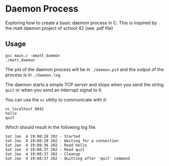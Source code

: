 # Daemon Process

Exploring how to create a basic daemon process in C.
This is inspired by the matt daemon project of school 42 (see .pdf file)

## Usage

```
gcc main.c -omatt_daemon
./matt_daemon
```

The pid of the daemon process will be in `./daemon.pid` and the output of the
process is in `./daemon.log`.

The daemon starts a simple TCP server and stops when you send the string `quit`
or when you send an interrupt signal to it.

You can use the `nc` utility to communicate with it:

```
nc localhost 8042
hello
quit
```

Which should result in the following log file:

```
Sat Jan  4 19:08:28 202 - Started
Sat Jan  4 19:08:28 202 - Waiting for a connection
Sat Jan  4 19:08:36 202 - Read hello
Sat Jan  4 19:08:37 202 - Read quit
Sat Jan  4 19:08:37 202 - Cleanup
Sat Jan  4 19:08:37 202 - Quitting after 'quit' command
```
